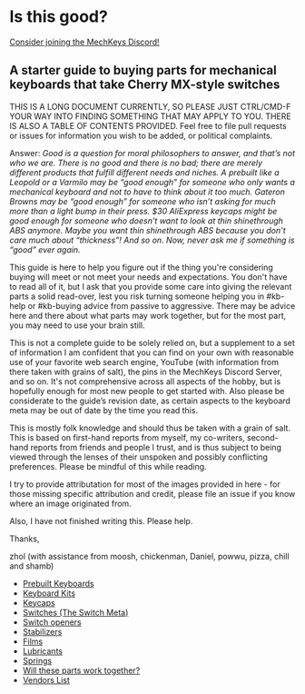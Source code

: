 # Is this good?

[Consider joining the MechKeys Discord!](https://discord.gg/mechkeys)

## A starter guide to buying parts for mechanical keyboards that take Cherry MX-style switches

 THIS IS A LONG DOCUMENT CURRENTLY, SO PLEASE JUST CTRL/CMD-F YOUR WAY INTO FINDING SOMETHING THAT MAY APPLY TO YOU. THERE IS ALSO A TABLE OF CONTENTS PROVIDED.
 Feel free to file pull requests or issues for information you wish to be added, or political complaints.

Answer: *Good is a question for moral philosophers to answer, and that’s not who we are. There is no good and there is no bad; there are merely different products that fulfill different needs and niches. A prebuilt like a Leopold or a Varmilo may be “good enough” for someone who only wants a mechanical keyboard and not to have to think about it too much. Gateron Browns may be “good enough” for someone who isn’t asking for much more than a light bump in their press. $30 AliExpress keycaps might be good enough for someone who doesn’t want to look at thin shinethrough ABS anymore. Maybe you want thin shinethrough ABS because you don’t care much about “thickness”! And so on. Now, never ask me if something is “good” ever again.*  

This guide is here to help you figure out if the thing you're considering buying will meet or not meet your needs and expectations. You don't have to read all of it, but I ask that you provide some care into giving the relevant parts a solid read-over, lest you risk turning someone helping you in #kb-help or #kb-buying advice from passive to aggressive. There may be advice here and there about what parts may work together, but for the most part, you may need to use your brain still.

This is not a complete guide to be solely relied on, but a supplement to a set of information I am confident that you can find on your own with reasonable use of your favorite web search engine, YouTube (with information from there taken with grains of salt), the pins in the MechKeys Discord Server, and so on. It's not comprehensive across all aspects of the hobby, but is hopefully enough for most new people to get started with. Also please be considerate to the guide’s revision date, as certain aspects to the keyboard meta may be out of date by the time you read this.

This is mostly folk knowledge and should thus be taken with a grain of salt. This is based on first-hand reports from myself, my co-writers, second-hand reports from friends and people I trust, and is thus subject to being viewed through the lenses of their unspoken and possibly conflicting preferences. Please be mindful of this while reading.

I try to provide attributation for most of the images provided in here - for those missing specific attribution and credit, please file an issue if you know where an image originated from.

Also, I have not finished writing this. Please help.

Thanks,

zhol (with assistance from moosh, chickenman, Daniel, powwu, pizza, chill and shamb)

- [Prebuilt Keyboards](PREBUILT.md)
- [Keyboard Kits](KITS.md/#keyboard-kits)
- [Keycaps](KEYCAPS.md/#keycaps)
- [Switches (The Switch Meta)](SWITCHES.md/#switches-the-switch-meta)
- [Switch openers](SWITCH_OPENERS.md/#switch-openers)
- [Stabilizers](STABILIZERS.md/#stabilizers)
- [Films](FILMS.md/#films)
- [Lubricants](LUBRICANTS.md/#lubricants)
- [Springs](SPRINGS.md/#springs)
- [Will these parts work together?](WILL_THIS_WORK_TOGETHER.md/#will-these-parts-work-together)
- [Vendors List](VENDORS.md)
